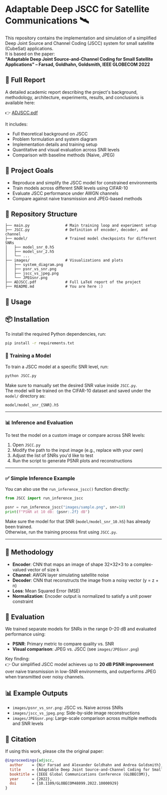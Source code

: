# Adaptable Deep JSCC for Satellite Communications 🛰️

This repository contains the implementation and simulation of a simplified Deep Joint Source and Channel Coding (JSCC) system for small satellite (CubeSat) applications.  
It is based on the paper:  
**"Adaptable Deep Joint Source-and-Channel Coding for Small Satellite Applications" – Farsad, Goldhahn, Goldsmith, IEEE GLOBECOM 2022**

## 📄 Full Report

A detailed academic report describing the project's background, methodology, architecture, experiments, results, and conclusions is available here:

👉 [ADJSCC.pdf](./ADJSCC.pdf)

It includes:
- Full theoretical background on JSCC
- Problem formulation and system diagram
- Implementation details and training setup
- Quantitative and visual evaluation across SNR levels
- Comparison with baseline methods (Naive, JPEG)

## 📌 Project Goals

- Reproduce and simplify the JSCC model for constrained environments  
- Train models across different SNR levels using CIFAR-10  
- Evaluate JSCC performance under AWGN channels  
- Compare against naive transmission and JPEG-based methods

## 📁 Repository Structure

```
├── main.py                # Main training loop and experiment setup
├── JSCC.py                # Definition of encoder, decoder, and channel
├── model/                 # Trained model checkpoints for different SNRs
│   ├── model_snr_0.h5
│   ├── model_snr_2.h5
│   └── ...
├── images/                # Visualizations and plots
│   ├── system_diagram.png
│   ├── psnr_vs_snr.png
│   ├── jscc_vs_jpeg.png
│   └── JPEGsnr.png
├── ADJSCC.pdf             # Full LaTeX report of the project
├── README.md              # You are here :)
```

## 🚀 Usage
## 📦 Installation

To install the required Python dependencies, run:

```bash
pip install -r requirements.txt
```

### 🧠 Training a Model

To train a JSCC model at a specific SNR level, run:

```bash
python JSCC.py
```

Make sure to manually set the desired SNR value inside `JSCC.py`.  
The model will be trained on the CIFAR-10 dataset and saved under the `model/` directory as:

```
model/model_snr_{SNR}.h5
```

---

### 📊 Inference and Evaluation

To test the model on a custom image or compare across SNR levels:

1. Open `JSCC.py`  
2. Modify the path to the input image (e.g., replace with your own)  
3. Adjust the list of SNRs you'd like to test  
4. Run the script to generate PSNR plots and reconstructions

---

### ✅ Simple Inference Example

You can also use the `run_inference_jscc()` function directly:

```python
from JSCC import run_inference_jscc

psnr = run_inference_jscc("images/sample.png", snr=10)
print(f"PSNR at 10 dB: {psnr:.2f} dB")
```

Make sure the model for that SNR (`model/model_snr_10.h5`) has already been trained.  
Otherwise, run the training process first using `JSCC.py`.

---

## 🧠 Methodology

- **Encoder**: CNN that maps an image of shape 32×32×3 to a complex-valued vector of size k  
- **Channel**: AWGN layer simulating satellite noise  
- **Decoder**: CNN that reconstructs the image from a noisy vector (y = z + n)  
- **Loss**: Mean Squared Error (MSE)  
- **Normalization**: Encoder output is normalized to satisfy a unit power constraint

## 🧪 Evaluation

We trained separate models for SNRs in the range 0–20 dB and evaluated performance using:

- **PSNR**: Primary metric to compare quality vs. SNR  
- **Visual comparison**: JPEG vs. JSCC (see `images/JPEGsnr.png`)

Key finding:  
👉 Our simplified JSCC model achieves up to **20 dB PSNR improvement** over naive transmission in low-SNR environments, and outperforms JPEG when transmitted over noisy channels.

## 📊 Example Outputs

- `images/psnr_vs_snr.png`: JSCC vs. Naive across SNRs  
- `images/jscc_vs_jpeg.png`: Side-by-side image reconstructions  
- `images/JPEGsnr.png`: Large-scale comparison across multiple methods and SNR levels  

## 💬 Citation

If using this work, please cite the original paper:

```bibtex
@inproceedings{adjscc,
  author    = {Nir Farsad and Alexander Goldhahn and Andrea Goldsmith},
  title     = {Adaptable Deep Joint Source-and-Channel Coding for Small Satellite Applications},
  booktitle = {IEEE Global Communications Conference (GLOBECOM)},
  year      = {2022},
  doi       = {10.1109/GLOBECOM48099.2022.10000929}
}
```
